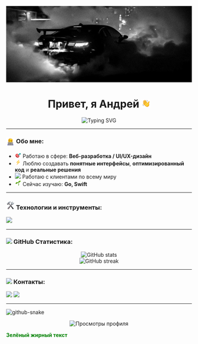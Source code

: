 <img src="./Frame 102.png"/>
<h1 align="center">Привет, я Андрей <img src="./Animated_AgADexYAAiKl8Es.gif" width="23"/></h1>
<p align="center">
  <img src="https://readme-typing-svg.herokuapp.com?font=Fira+Code&duration=3000&color=FFFFFF&center=true&vCenter=true&lines=%D0%A0%D0%B0%D0%B7%D1%80%D0%B0%D0%B1%D0%BE%D1%82%D1%87%D0%B8%D0%BA%2C+UI%2FUX+%D0%94%D0%B8%D0%B7%D0%B0%D0%B9%D0%BD%D0%B5%D1%80" alt="Typing SVG" />
</p>

---

### <img src="./Animated_AgADdSEAAlo2CEg.gif" width="23" style="vertical-align: middle"/> Обо мне:
- <img src="./Static_AgADiTUAAkaVyEo.png" width="17"/> Работаю в сфере: **Веб-разработка / UI/UX-дизайн**
- <img src="./RestrictedEmoji_AgADqhgAAhdiYEs.gif" width="17"/> Люблю создавать **понятные интерфейсы**, **оптимизированный код** и **реальные решения**
- <img src="./Animated_AgADHFgAAt1K8Eo.gif" width="17"/> Работаю с клиентами по всему миру
- <img src="./Animated_AgADfR8AAjzioUs.gif" width="17"/> Сейчас изучаю: **Go, Swift**

---

### <img src="./Static_AgADCC0AAs3JyUo.png" width="23"/> Технологии и инструменты:
<p align="left">
  <img src="https://skillicons.dev/icons?i=html,css,sass,js,java,nodejs,figma,vue,docker,git,androidstudio,cloudflare,kali,ubuntu,npm,sqlite,php,unreal" />
</p>

---

### <img src="./Animated_AgADMB0AAju8kEo.gif" width="23"/> GitHub Статистика:
<p align="center">
  <img src="https://github-readme-stats.vercel.app/api?username=okandrexx&show_icons=true&theme=dark" alt="GitHub stats" />
  <br />
  <img src="https://github-readme-streak-stats.herokuapp.com/?user=okandrexx&theme=dark" alt="GitHub streak" />
</p>

---

<!--### 🌐 Проекты:
| Название | Описание | Технологии |
|----------|----------|------------|
| **[Проект 1]** | Краткое описание, например, "CRM система для малого бизнеса" | `React`, `Node.js`, `MongoDB` |
| **[Проект 2]** | Пример: "Интерактивный сайт-портфолио" | `Next.js`, `Tailwind`, `Figma` |
| **[Проект 3]** | Что-то открытое: "Open Source бот для Telegram" | `Python`, `Aiogram` |

---

### 💬 Цитата дня:
> “Programs must be written for people to read, and only incidentally for machines to execute.” — *Harold Abelson*

---
-->
### <img src="./Animated_AgADBx4AAnil2Es.gif" width="23"/> Контакты:
<p>
  <a href="mailto:a.afanasev2009@gmail.com"><img src="https://img.shields.io/badge/gmail-D14836?style=for-the-badge&logo=gmail&logoColor=white"/></a>
  <a href="https://t.me/okandrex"><img src="https://img.shields.io/badge/telegram-2CA5E0?style=for-the-badge&logo=telegram&logoColor=white"/></a>
</p>

---

<picture>
  <source media="(prefers-color-scheme: dark)" srcset="https://raw.githubusercontent.com/okandrexx/OKAnDrexx/refs/heads/output/github-snake-dark.svg" />
  <source media="(prefers-color-scheme: light)" srcset="https://raw.githubusercontent.com/okandrexx/OKAnDrexx/refs/heads/output/github-snake.svg" />
  <img alt="github-snake" src="https://raw.githubusercontent.com/okandrexx/OKAnDrexx/refs/heads/output/github-snake.svg" />
</picture>

<p align="center">
  <img src="https://komarev.com/ghpvc/?username=okandrexx&color=blue" alt="Просмотры профиля" />
</p>
<span style="color: green; font-weight: bold;">Зелёный жирный текст</span>
